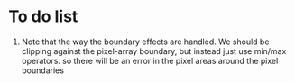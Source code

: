 # To do list

1. Note that the way the boundary effects are handled.
   We should be clipping against the pixel-array boundary, but instead just use
   min/max operators.  so there will be an error in the pixel areas around
   the pixel boundaries
